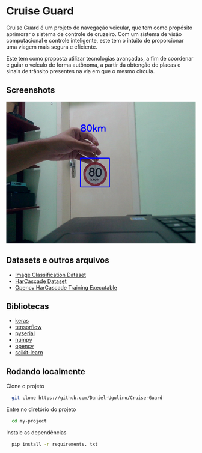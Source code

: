 
# Cruise Guard

Cruise Guard é um projeto de navegação veicular, que tem como propósito aprimorar o sistema de controle de cruzeiro. Com um sistema de visão computacional e controle inteligente, este tem o intuito de proporcionar uma viagem mais segura e eficiente.

Este tem como proposta utilizar tecnologias avançadas, a fim de coordenar e guiar o veículo de forma autônoma, a partir da obtenção de placas e sinais de trânsito presentes na via em que o mesmo circula.


## Screenshots

![App Screenshot](https://raw.githubusercontent.com/Daniel-Ugulino/Cruise-Guard/main/Cruise%20Guard_screenshot_28.03.2024.png)


## Datasets e outros arquivos

 - [Image Classification Dataset](https://drive.google.com/drive/folders/16nrWDE51dHin1PEi3Pz0crS5II3qxny0?usp=sharing)
 - [HarCascade Dataset](https://drive.google.com/drive/folders/1YaFl-iK16xFYi3oj0NqT4VLtJrvfAcGX?usp=sharing)
 - [Opencv HarCascade Training Executable](https://drive.google.com/file/d/19mx4Nbubiy1NkYywf0VvlhAigjab1kb5/view?usp=sharing)

## Bibliotecas

- [keras](https://pypi.org/project/keras/)
- [tensorflow](https://pypi.org/project/tensorflow/)
- [pyserial](https://pypi.org/project/tensorflow/)
- [numpy](https://pypi.org/project/numpy/)
- [opencv](https://pypi.org/project/opencv-python/)
- [scikit-learn](https://pypi.org/project/scikit-learn/)
## Rodando localmente

Clone o projeto

```bash
  git clone https://github.com/Daniel-Ugulino/Cruise-Guard
```

Entre no diretório do projeto

```bash
  cd my-project
```

Instale as dependências

```bash
  pip install -r requirements. txt
```

